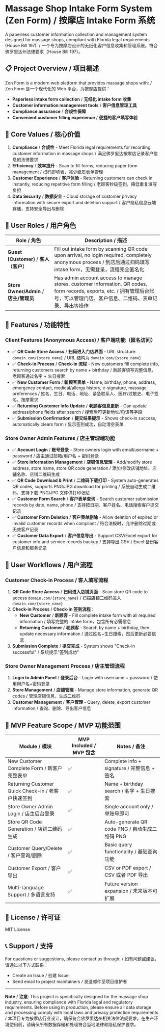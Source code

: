 # Massage Shop Intake Form System (Zen Form) / 按摩店 Intake Form 系统

A paperless customer information collection and management system designed for massage shops, compliant with Florida legal requirements (House Bill 197). / 一个专为按摩店设计的无纸化客户信息收集和管理系统，符合佛罗里达州法律要求（House Bill 197）。

## 📋 Project Overview / 项目概述

Zen Form is a modern web platform that provides massage shops with: / Zen Form 是一个现代化的 Web 平台，为按摩店提供：

- **Paperless intake form collection** / **无纸化 intake form 收集**
- **Customer information management tools** / **客户信息管理工具**
- **Compliance assurance** / **合规性保障**
- **Convenient customer filling experience** / **便捷的客户填写体验**

## 🎯 Core Values / 核心价值

1. **Compliance** / **合规性** - Meet Florida legal requirements for recording customer information in massage shops / 满足佛罗里达按摩店记录客户信息的法律要求
2. **Efficiency** / **效率提升** - Scan to fill forms, reducing paper form management / 扫码即填表，减少纸质表单管理
3. **Customer Experience** / **客户体验** - Returning customers can check in instantly, reducing repetitive form filling / 老顾客秒级签到，降低重复填写负担
4. **Data Security** / **数据安全** - Cloud storage of customer privacy information with secure export and deletion support / 客户隐私信息云端存储，支持安全导出与删除

## 👥 User Roles / 用户角色

| Role / 角色 | Description / 描述 |
|------|------|
| **Guest (Customer)** / **客人（客户）** | Fill out intake form by scanning QR code upon arrival, no login required, completely anonymous process / 到店后通过扫码填写 intake form，无需登录，流程完全匿名化 |
| **Store Owner/Admin** / **店主/管理员** | Has admin account access to manage stores, customer information, QR codes, form records, exports, etc. / 拥有管理后台账号，可以管理门店、客户信息、二维码、表单记录、导出等操作 |

## 🚀 Features / 功能特性

### Client Features (Anonymous Access) / 客户端功能（匿名访问）
- ✅ **QR Code Store Access** / **扫码进入门店界面** - URL structure: `domain.com/{store_name}` / URL 结构为 `domain.com/{store_name}`
- ✅ **Check-in Process** / **Check-in 流程** - New customers fill complete info, returning customers search by name + birthday / 新顾客填写完整信息，老顾客通过名字 + 生日搜索
- ✅ **New Customer Form** / **新顾客表单** - Name, birthday, phone, address, emergency contact, medical/allergy history, e-signature, massage preferences / 姓名、生日、电话、地址、紧急联系人、医疗/过敏史、电子签名、按摩需求
- ✅ **Returning Customer Info Update** / **老顾客信息更新** - Can update address/phone fields after search / 搜索后可更新地址/电话等字段
- ✅ **Submission Confirmation** / **提交结果提示** - Shows check-in success, automatically clears form / 显示签到成功，自动清空表单

### Store Owner Admin Features / 店主管理端功能
- ✅ **Account Login** / **账号登录** - Store owners login with email/username + password / 店主通过邮箱/用户名 + 密码登录
- ✅ **Store Information Management** / **店铺信息管理** - Add/modify store address, store name, store QR code generation / 添加/修改店铺地址、店铺名称、店铺二维码生成
- ✅ **QR Code Download & Print** / **二维码下载打印** - System auto-generates QR codes, supports PNG/JPG download for printing / 系统自动生成二维码，支持下载 PNG/JPG 文件供打印张贴
- ✅ **Customer Form Search** / **客户表单查询** - Search customer submission records by date, name, phone / 支持按日期、客户姓名、电话搜索客户提交记录
- ✅ **Customer Form Deletion** / **客户表单删除** - Allow deletion of expired or invalid customer records when compliant / 符合法规时，允许删除过期或无效客户记录
- ✅ **Customer Data Export** / **客户信息导出** - Support CSV/Excel export for customer info and service records backup / 支持导出 CSV / Excel 备份客户信息和服务记录

## 🔄 User Workflows / 用户流程

### Customer Check-in Process / 客人填写流程
1. **QR Code Store Access** / **扫码进入店铺页面** - Scan store QR code to access `domain.com/{store_name}` / 扫描店铺二维码进入 `domain.com/{store_name}`
2. **Check-in Process** / **Check-in 签到流程**：
   - **New Customer** / **新顾客** - Fill complete intake form with all required information / 填写完整的 intake form，包含所有必需信息
   - **Returning Customer** / **老顾客** - Search by name + birthday, then update necessary information / 通过姓名+生日搜索，然后更新必要信息
3. **Submission Complete** / **提交完成** - System shows "Check-in successful" / 系统提示"签到成功"

### Store Owner Management Process / 店主管理流程
1. **Login to Admin Panel** / **登录后台** - Login with username + password / 使用用户名+密码登录
2. **Store Management** / **店铺管理** - Manage store information, generate QR codes / 管理店铺信息，生成二维码
3. **Customer Management** / **客户管理** - Query, delete, export customer information / 查询、删除、导出客户信息

## 🎯 MVP Feature Scope / MVP 功能范围

| Module / 模块 | MVP Included / MVP 包含 | Notes / 备注 |
|------|----------|------|
| New Customer Complete Form / 新客户完整表单 | ✅ | Complete info + signature / 完整信息 + 签名 |
| Returning Customer Quick Check-in / 老客户快速签到 | ✅ | Name + birthday search / 名字 + 生日搜索 |
| Store Owner Admin Login / 店主后台登录 | ✅ | Single account only / 单账号即可 |
| Store QR Code Generation / 店铺二维码生成 | ✅ | Auto-generate QR code PNG / 自动生成二维码 PNG |
| Customer Query/Delete / 客户查询/删除 | ✅ | Basic query functionality / 基础查询功能 |
| Customer Export / 客户导出 | ✅ | CSV or PDF export / CSV 或者 PDF 导出 |
| Multi-language Support / 多语言支持 | ✅ | Future version expansion / 未来版本可扩展 |

## 📝 License / 许可证

MIT License

## 📞 Support / 支持

For questions or suggestions, please contact us through: / 如有问题或建议，请通过以下方式联系：
- Create an Issue / 创建 Issue
- Send email to project maintainers / 发送邮件至项目维护者

---

**Note** / **注意**: This project is specifically designed for the massage shop industry, ensuring compliance with Florida legal and regulatory requirements. Before using in production, please ensure all data storage and processing comply with local laws and privacy protection requirements. / 本项目专为按摩店行业设计，确保符合佛罗里达州相关法律法规要求。在生产环境使用前，请确保所有数据存储和处理符合当地法律和隐私保护要求。
